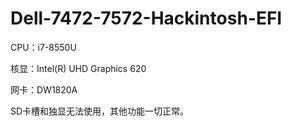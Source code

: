 # Dell-7472-7572-Hackintosh-EFI
CPU：i7-8550U

核显：Intel(R) UHD Graphics 620

网卡：DW1820A

SD卡槽和独显无法使用，其他功能一切正常。
